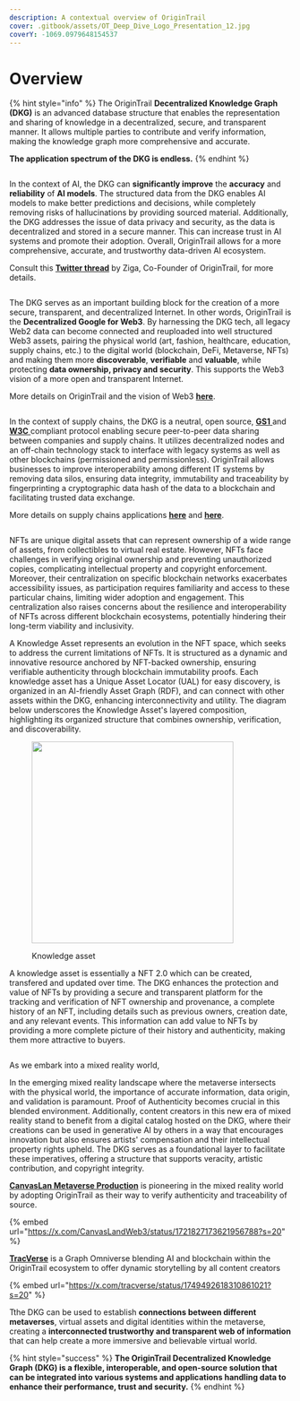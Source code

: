 ```yaml
---
description: A contextual overview of OriginTrail
cover: .gitbook/assets/OT_Deep_Dive_Logo_Presentation_12.jpg
coverY: -1069.0979648154537
---
```


# Overview

{% hint style="info" %}
The OriginTrail **Decentralized Knowledge Graph (DKG)** is an advanced database structure that enables the representation and sharing of knowledge in a decentralized, secure, and transparent manner. It allows multiple parties to contribute and verify information, making the knowledge graph more comprehensive and accurate.

**The application spectrum of the DKG is endless.**
{% endhint %}

<figure><img src=".gitbook/assets/image (7).png" alt=""><figcaption></figcaption></figure>

In the context of AI, the DKG can **significantly improve** the **accuracy** and **reliability** of **AI models**. The structured data from the DKG enables AI models to make better predictions and decisions, while completely removing risks of hallucinations by providing sourced material. Additionally, the DKG addresses the issue of data privacy and security, as the data is decentralized and stored in a secure manner. This can increase trust in AI systems and promote their adoption. Overall, OriginTrail allows for a more comprehensive, accurate, and trustworthy data-driven AI ecosystem.

Consult this [**Twitter thread**](https://twitter.com/DrevZiga/status/1613125745911398400?s=20) by Ziga, Co-Founder of OriginTrail, for more details.

<figure><img src=".gitbook/assets/image (5).png" alt=""><figcaption></figcaption></figure>

The DKG serves as an important building block for the creation of a more secure, transparent, and decentralized Internet. In other words, OriginTrail is the **Decentralized Google for Web3**. By harnessing the DKG tech, all legacy Web2 data can become connected and reuploaded into well structured Web3 assets, pairing the physical world (art, fashion, healthcare, education, supply chains, etc.) to the digital world (blockchain, DeFi, Metaverse, NFTs) and making them more **discoverable**, **verifiable** and **valuable**, while protecting **data ownership, privacy and security**. This supports the Web3 vision of a more open and transparent Internet.

More details on OriginTrail and the vision of Web3 [**here**](https://medium.com/origintrail/the-race-to-building-a-better-internet-is-on-trace-labs-leads-the-way-in-establishing-web3-5941cf354c8c).

<figure><img src=".gitbook/assets/image (1) (4).png" alt=""><figcaption></figcaption></figure>

In the context of supply chains, the DKG is a neutral, open source, [**GS1** ](https://www.gs1.org/)and [**W3C** ](https://www.w3.org/standards/)compliant protocol enabling secure peer-to-peer data sharing between companies and supply chains. It utilizes decentralized nodes and an off-chain technology stack to interface with legacy systems as well as other blockchains (permissioned and permissionless). OriginTrail allows businesses to improve interoperability among different IT systems by removing data silos, ensuring data integrity, immutability and traceability by fingerprinting a cryptographic data hash of the data to a blockchain and facilitating trusted data exchange.

More details on supply chains applications [**here**](https://medium.com/origintrail/unfolding-supply-chains-with-interoperability-and-decentralisation-9dc4b4702ce2) and [**here**](https://medium.com/origintrail/from-data-to-assets-transforming-global-supply-chains-with-origintrail-decentralized-knowledge-4c2aaa7e622d).

<figure><img src=".gitbook/assets/image (11).png" alt=""><figcaption></figcaption></figure>

NFTs are unique digital assets that can represent ownership of a wide range of assets, from collectibles to virtual real estate. However, NFTs face challenges in verifying original ownership and preventing unauthorized copies, complicating intellectual property and copyright enforcement. Moreover, their centralization on specific blockchain networks exacerbates accessibility issues, as participation requires familiarity and access to these particular chains, limiting wider adoption and engagement. This centralization also raises concerns about the resilience and interoperability of NFTs across different blockchain ecosystems, potentially hindering their long-term viability and inclusivity.

A Knowledge Asset represents an evolution in the NFT space, which seeks to address the current limitations of NFTs. It is structured as a dynamic and innovative resource anchored by NFT-backed ownership, ensuring verifiable authenticity through blockchain immutability proofs. Each knowledge asset has a Unique Asset Locator (UAL) for easy discovery, is organized in an AI-friendly Asset Graph (RDF), and can connect with other assets within the DKG, enhancing interconnectivity and utility. The diagram below underscores the Knowledge Asset's layered composition, highlighting its organized structure that combines ownership, verification, and discoverability.

<figure><img src=".gitbook/assets/image.png" alt="" width="360"><figcaption><p>Knowledge asset</p></figcaption></figure>

A knowledge asset is essentially a NFT 2.0 which can be created, transfered and updated over time. The DKG enhances the protection and value of NFTs by providing a secure and transparent platform for the tracking and verification of NFT ownership and provenance, a complete history of an NFT, including details such as previous owners, creation date, and any relevant events. This information can add value to NFTs by providing a more complete picture of their history and authenticity, making them more attractive to buyers.&#x20;

<figure><img src=".gitbook/assets/image (8) (2).png" alt=""><figcaption></figcaption></figure>

As we embark into a mixed reality world,&#x20;



In the emerging mixed reality landscape where the metaverse intersects with the physical world, the importance of accurate information, data origin, and validation is paramount. Proof of Authenticity becomes crucial in this blended environment. Additionally, content creators in this new era of mixed reality stand to benefit from a digital catalog hosted on the DKG, where their creations can be used in generative AI by others in a way that encourages innovation but also ensures artists' compensation and their intellectual property rights upheld. The DKG serves as a foundational layer to facilitate these imperatives, offering a structure that supports veracity, artistic contribution, and copyright integrity.&#x20;

[**CanvasLan Metaverse Production**](https://www.canvasland.xyz/) is pioneering in the mixed reality world by adopting OriginTrail as their way to verify authenticity and traceability of source.&#x20;

{% embed url="https://x.com/CanvasLandWeb3/status/1721827173621956788?s=20" %}

[**TracVerse**](https://www.tracverse.com/) is a Graph Omniverse blending AI and blockchain within the OriginTrail ecosystem to offer dynamic storytelling by all content creators

{% embed url="https://x.com/tracverse/status/1749492618310861021?s=20" %}

Tthe DKG can be used to establish **connections between different metaverses**, virtual assets and digital identities within the metaverse, creating a **interconnected trustworthy and transparent web of information** that can help create a more immersive and believable virtual world.

{% hint style="success" %}
**The OriginTrail Decentralized Knowledge Graph (DKG) is a flexible, interoperable, and open-source solution that can be integrated into various systems and applications handling data to enhance their performance, trust and security.**
{% endhint %}
